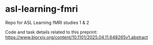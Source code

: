 # asl-learning-fmri
Repo for ASL Learning fMRI studies 1 &amp; 2 

Code and task details related to this preprint:
https://www.biorxiv.org/content/10.1101/2025.04.11.648265v1.abstract
